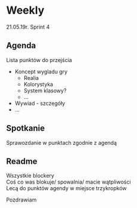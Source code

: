 # Weekly 
   21.05.19r. Sprint 4  
## Agenda  
   Lista punktów do przejścia  
* Koncept wygladu gry   
  * Realia   
  * Kolorystyka   
  * System klasowy?   
  * ...   
* Wywiad - szczegóły   
* ...   
## Spotkanie   
   Sprawozdanie w punktach zgodnie z agendą   
## Readme   
Wszystkie blockery   
Coś co was blokuje/ spowalnia/ macie wątpliwości   
Lecą do punktów agendy w miejsce trzykropków   

   Pozdrawiam
